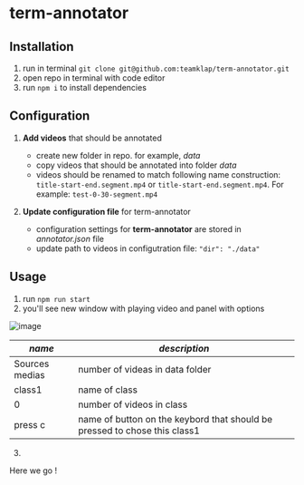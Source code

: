 # term-annotator

## Installation

1. run in terminal `git clone git@github.com:teamklap/term-annotator.git`
2. open repo in terminal with code editor
3. run `npm i` to install dependencies

## Configuration

1. **Add videos** that should be annotated
	- create new folder in repo. for example, *data*
	- copy videos that should be annotated into folder *data*
	- videos should be renamed to match following name construction: `title-start-end.segment.mp4` or `title-start-end.segment.mp4`. For example: `test-0-30-segment.mp4`

2. **Update configuration file** for term-annotator
	- configuration settings for **term-annotator** are stored in *annotator.json* file
	- update path to videos in configutration file: `"dir": "./data"`

## Usage

1. run `npm run start`
2. you'll see new window with playing video and panel with options

![image](https://user-images.githubusercontent.com/30548447/49381612-fbc5f680-f71c-11e8-9853-fa7096847f2c.png)

_name_ | _description_
-- | --
Sources medias | number of videas in data folder
class1 | name of class
0 | number of videos in class 
press c | name of button on the keybord that should be pressed to chose this class1 |  

3. 


Here we go !
